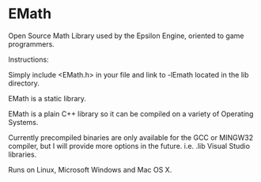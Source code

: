 # EMath
Open Source Math Library used by the Epsilon Engine, oriented to game programmers.

Instructions:

Simply include <EMath.h> in your file and link to -lEmath located in the lib directory.

EMath is a static library.

EMath is a plain C++ library so it can be compiled on a variety of Operating Systems.

Currently precompiled binaries are only available for the GCC or MINGW32 compiler, but I will provide more options in the future. i.e. .lib Visual Studio libraries.

Runs on Linux, Microsoft Windows and Mac OS X.
